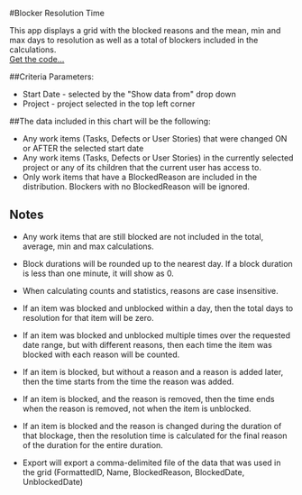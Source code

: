 #Blocker Resolution Time

This app displays a grid with the blocked reasons and the mean, min and max
days to resolution as well as a total of blockers included in the calculations.  
[Get the code...](https://raw.githubusercontent.com/RallyTechServices/blocker-apps/master/blocker-resolution-time-grid/deploy/App.txt)

##Criteria Parameters:

 * Start Date - selected by the "Show data from" drop down 
 * Project    - project selected in the top left corner  

##The data included in this chart will be the following:  

 * Any work items (Tasks, Defects or User Stories) that were changed 
   ON or AFTER the selected start date
 * Any work items (Tasks, Defects or User Stories) in the currently selected 
   project or any of its children that the current user has access to.
 * Only work items that have a BlockedReason are included in the distribution.
   Blockers with no BlockedReason will be ignored.  

## Notes
 * Any work items that are still blocked are not included in the total, average, min and max calculations.
 
 * Block durations will be rounded up to the nearest day.  If a block duration is less than one minute, it will show as 0.  
 
 * When calculating counts and statistics, reasons are case insensitive.
 
 * If an item was blocked and unblocked within a day, then the total days to resolution for that 
   item will be zero.  
 
 * If an item was blocked and unblocked 
   multiple times over the requested date range, but with different reasons, then each time the item
   was blocked with each reason will be counted.  
 
 * If an item is blocked, but without a reason and a reason is added later, then the time starts from the time the reason was added. 
  
 * If an item is blocked, and the reason is removed, then the time ends when the reason is removed, not when the item is unblocked.  

 * If an item is blocked and the reason is changed during the duration of that blockage, then the resolution time is calculated
   for the final reason of the duration for the entire duration.
   
 * Export will export a comma-delimited file of the data that was used in the grid (FormattedID, Name, BlockedReason, BlockedDate, UnblockedDate)  